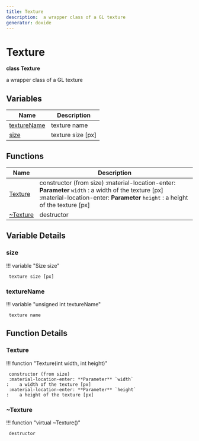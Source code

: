 ```yaml
---
title: Texture
description:  a wrapper class of a GL texture 
generator: doxide
---
```



# Texture

**class Texture**

 a wrapper class of a GL texture
 


## Variables

| Name | Description |
| ---- | ----------- |
| [textureName](#textureName) |  texture name  |
| [size](#size) |  texture size [px]  |

## Functions

| Name | Description |
| ---- | ----------- |
| [Texture](#Texture) |  constructor (from size) :material-location-enter: **Parameter** `width` :    a width of the texture [px] :material-location-enter: **Parameter** `height` :    a height of the texture [px]  |
| [~Texture](#_u007eTexture) |  destructor  |

## Variable Details

### size<a name="size"></a>

!!! variable "Size size"

     texture size [px]
    

### textureName<a name="textureName"></a>

!!! variable "unsigned int textureName"

     texture name
    

## Function Details

### Texture<a name="Texture"></a>
!!! function "Texture(int width, int height)"

     constructor (from size)
     :material-location-enter: **Parameter** `width`
    :    a width of the texture [px]
     :material-location-enter: **Parameter** `height`
    :    a height of the texture [px]
    

### ~Texture<a name="_u007eTexture"></a>
!!! function "virtual ~Texture()"

     destructor
    

